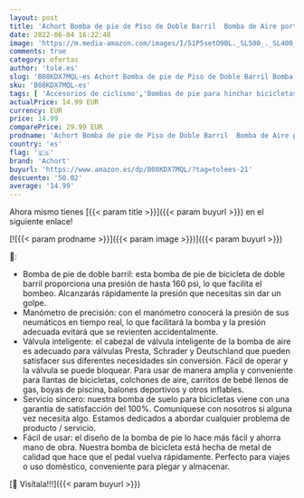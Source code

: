 ```yaml
---
layout: post
title: 'Achort Bomba de pie de Piso de Doble Barril  Bomba de Aire portátil  Bomba de inflado con manómetro de precisión de 160 PSI para Bicicleta  Bicicleta  Pelota  Scooter  Coche'
date: 2022-06-04 16:22:48
image: 'https://m.media-amazon.com/images/I/51P5setO9BL._SL500_._SL400_.jpg'
comments: true
category: ofertas
author: 'tole.es'
slug: 'B08KDX7MQL-es Achort Bomba de pie de Piso de Doble Barril Bomba de Aire...'
sku: 'B08KDX7MQL-es'
tags: [ 'Accesorios de ciclismo','Bombas de pie para hinchar bicicletas','Bombas para hinchar bicicletas','Ciclismo','Deportes y aire libre','Ropa y equipo para deportes','achort','bicicleta','🇪🇸', ]
actualPrice: 14.99 EUR
currency: EUR
price: 14.99
comparePrice: 29.99 EUR
prodname: 'Achort Bomba de pie de Piso de Doble Barril  Bomba de Aire portátil  Bomba de inflado con manómetro de precisión de 160 PSI para Bicicleta  Bicicleta  Pelota  Scooter  Coche'
country: 'es'
flag: '🇪🇸'
brand: 'Achort'
buyurl: 'https://www.amazon.es/dp/B08KDX7MQL/?tag=tolees-21'
descuento: '50.02'
average: '14.99'
---
```


Ahora mismo tienes [{{< param title >}}]({{< param buyurl >}}) en el siguiente enlace!

[![{{< param prodname >}}]({{< param image >}})]({{< param buyurl >}})

🔎:

- Bomba de pie de doble barril: esta bomba de pie de bicicleta de doble barril proporciona una presión de hasta 160 psi, lo que facilita el bombeo. Alcanzarás rápidamente la presión que necesitas sin dar un golpe.
- Manómetro de precisión: con el manómetro conocerá la presión de sus neumáticos en tiempo real, lo que facilitará la bomba y la presión adecuada evitará que se revienten accidentalmente.
- Válvula inteligente: el cabezal de válvula inteligente de la bomba de aire es adecuado para válvulas Presta, Schrader y Deutschland que pueden satisfacer sus diferentes necesidades sin conversión. Fácil de operar y la válvula se puede bloquear. Para usar de manera amplia y conveniente para llantas de bicicletas, colchones de aire, carritos de bebé llenos de gas, boyas de piscina, balones deportivos y otros inflables.
- Servicio sincero: nuestra bomba de suelo para bicicletas viene con una garantía de satisfacción del 100%. Comuníquese con nosotros si alguna vez necesita algo. Estamos dedicados a abordar cualquier problema de producto / servicio.
- Fácil de usar: el diseño de la bomba de pie lo hace más fácil y ahorra mano de obra. Nuestra bomba de bicicleta está hecha de metal de calidad que hace que el pedal vuelva rápidamente. Perfecto para viajes o uso doméstico, conveniente para plegar y almacenar.

[🛒 Visítala!!!]({{< param buyurl >}})

